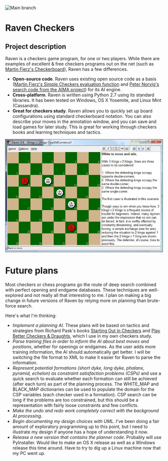 ![Main branch](https://github.com/bcorfman/raven-checkers/actions/workflows/build-test.yml/badge.svg)
# Raven Checkers
## Project description
Raven is a checkers game program, for one or two players. While there are examples of excellent & free checkers programs out on the net (such as [Martin Fierz's Checkerboard](http://www.fierz.ch/checkers.htm)), Raven has a few differences.

* **Open-source code**. Raven uses existing open source code as a basis ([Martin Fierz's Simple Checkers evaluation function](http://www.fierz.ch/engines.php) and [Peter Norvig's search code from the AIMA project](http://aima.cs.berkeley.edu/python/readme.html)) for its AI engine.
* **Cross-platform**. Raven is written using Python 2.7 using its standard libraries. It has been tested on Windows, OS X Yosemite, and Linux Mint (Cassandra).
* **Great for checkers study**. Raven allows you to quickly set up board configurations using standard checkerboard notation. You can also describe your moves in the annotation window, and you can save and load games for later study. This is great for working through checkers books and learning techniques and tactics.

<img src="XcPri.jpg"> 

# Future plans
Most checkers or chess programs go the route of deep search combined with perfect opening and endgame databases. These techniques are well-explored and not really all that interesting to me. I plan on making a big change in future versions of Raven by relying more on planning than brute-force search.

Here's what I'm thinking:

* *Implement a planning AI*. These plans will be based on tactics and strategies from Richard Pask's books [Starting Out in Checkers](http://www.amazon.com/Starting-Out-Checkers-Richard-Pask/dp/1857442636) and [Play Better Checkers & Draughts](http://www.bobnewell.net/checkers/bookorders/getpbcd1.html), which I use in my own checkers study.
* *Parse training files in order to inform the AI about best moves and positions*, whether for openings or endgames. As the user adds more training information, the AI should automatically get better. I will be switching the file format to XML to make it easier for Raven to parse the information.
* *Represent potential formations (short dyke, long dyke, phalanx, pyramid, echelon) as constraint satisfaction problems (CSPs)* and use a quick search to evaluate whether each formation can still be achieved (after each turn) as part of the planning process. The WHITE_MAP and BLACK_MAP dictionaries can be used to populate the domain for the CSP variables (each checker used in a formation). CSP search can be long if the problems are too constrained, but this should be a representation with fairly loose constraints and few conflicts. 
* *Make the undo and redo work completely correct with the background AI processing*.
* *Begin documenting my design choices with UML*. I've been doing a fair amount of exploratory programming up to this point, but I need to illustrate my design if anyone has a hope of understanding it now.
* *Release a new version that contains the planner code*. Probably will use PyInstaller. Would like to make an OS X release as well as a Windows release this time around. Have to try to dig up a Linux machine now that my PC went up.

